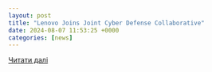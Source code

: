 ```yaml
---
layout: post
title: "Lenovo Joins Joint Cyber Defense Collaborative"
date: 2024-08-07 11:53:25 +0000
categories: [news]
---
```


[Читати далі](https://news.lenovo.com/pressroom/press-releases/lenovo-joins-joint-cyber-defense-collaborative/)
